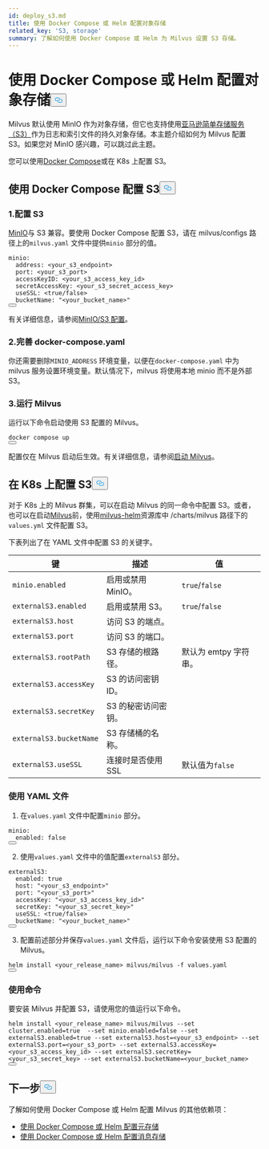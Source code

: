 ```yaml
---
id: deploy_s3.md
title: 使用 Docker Compose 或 Helm 配置对象存储
related_key: 'S3, storage'
summary: 了解如何使用 Docker Compose 或 Helm 为 Milvus 设置 S3 存储。
---
```

<h1 id="Configure-Object-Storage-with-Docker-Compose-or-Helm" class="common-anchor-header">使用 Docker Compose 或 Helm 配置对象存储<button data-href="#Configure-Object-Storage-with-Docker-Compose-or-Helm" class="anchor-icon" translate="no">
      <svg translate="no"
        aria-hidden="true"
        focusable="false"
        height="20"
        version="1.1"
        viewBox="0 0 16 16"
        width="16"
      >
        <path
          fill="#0092E4"
          fill-rule="evenodd"
          d="M4 9h1v1H4c-1.5 0-3-1.69-3-3.5S2.55 3 4 3h4c1.45 0 3 1.69 3 3.5 0 1.41-.91 2.72-2 3.25V8.59c.58-.45 1-1.27 1-2.09C10 5.22 8.98 4 8 4H4c-.98 0-2 1.22-2 2.5S3 9 4 9zm9-3h-1v1h1c1 0 2 1.22 2 2.5S13.98 12 13 12H9c-.98 0-2-1.22-2-2.5 0-.83.42-1.64 1-2.09V6.25c-1.09.53-2 1.84-2 3.25C6 11.31 7.55 13 9 13h4c1.45 0 3-1.69 3-3.5S14.5 6 13 6z"
        ></path>
      </svg>
    </button></h1><p>Milvus 默认使用 MinIO 作为对象存储，但它也支持使用<a href="https://aws.amazon.com/s3/">亚马逊简单存储服务（S3）</a>作为日志和索引文件的持久对象存储。本主题介绍如何为 Milvus 配置 S3。如果您对 MinIO 感兴趣，可以跳过此主题。</p>
<p>您可以使用<a href="https://docs.docker.com/get-started/overview/">Docker Compose</a>或在 K8s 上配置 S3。</p>
<h2 id="Configure-S3-with-Docker-Compose" class="common-anchor-header">使用 Docker Compose 配置 S3<button data-href="#Configure-S3-with-Docker-Compose" class="anchor-icon" translate="no">
      <svg translate="no"
        aria-hidden="true"
        focusable="false"
        height="20"
        version="1.1"
        viewBox="0 0 16 16"
        width="16"
      >
        <path
          fill="#0092E4"
          fill-rule="evenodd"
          d="M4 9h1v1H4c-1.5 0-3-1.69-3-3.5S2.55 3 4 3h4c1.45 0 3 1.69 3 3.5 0 1.41-.91 2.72-2 3.25V8.59c.58-.45 1-1.27 1-2.09C10 5.22 8.98 4 8 4H4c-.98 0-2 1.22-2 2.5S3 9 4 9zm9-3h-1v1h1c1 0 2 1.22 2 2.5S13.98 12 13 12H9c-.98 0-2-1.22-2-2.5 0-.83.42-1.64 1-2.09V6.25c-1.09.53-2 1.84-2 3.25C6 11.31 7.55 13 9 13h4c1.45 0 3-1.69 3-3.5S14.5 6 13 6z"
        ></path>
      </svg>
    </button></h2><h3 id="1-Configure-S3" class="common-anchor-header">1.配置 S3</h3><p><a href="https://min.io/product/overview">MinIO</a>与 S3 兼容。要使用 Docker Compose 配置 S3，请在 milvus/configs 路径上的<code translate="no">milvus.yaml</code> 文件中提供<code translate="no">minio</code> 部分的值。</p>
<pre><code translate="no" class="language-yaml">minio:
  address: &lt;your_s3_endpoint&gt;
  port: &lt;your_s3_port&gt;
  accessKeyID: &lt;your_s3_access_key_id&gt;
  secretAccessKey: &lt;your_s3_secret_access_key&gt;
  useSSL: &lt;<span class="hljs-literal">true</span>/<span class="hljs-literal">false</span>&gt;
  bucketName: <span class="hljs-string">&quot;&lt;your_bucket_name&gt;&quot;</span>
<button class="copy-code-btn"></button></code></pre>
<p>有关详细信息，请参阅<a href="/docs/zh/v2.4.x/configure_minio.md">MinIO/S3 配置</a>。</p>
<h3 id="2-Refine-docker-composeyaml" class="common-anchor-header">2.完善 docker-compose.yaml</h3><p>你还需要删除<code translate="no">MINIO_ADDRESS</code> 环境变量，以便在<code translate="no">docker-compose.yaml</code> 中为 milvus 服务设置环境变量。默认情况下，milvus 将使用本地 minio 而不是外部 S3。</p>
<h3 id="3-Run-Milvus" class="common-anchor-header">3.运行 Milvus</h3><p>运行以下命令启动使用 S3 配置的 Milvus。</p>
<pre><code translate="no" class="language-shell">docker compose up
<button class="copy-code-btn"></button></code></pre>
<div class="alert note">配置仅在 Milvus 启动后生效。有关详细信息，请参阅<a href="https://milvus.io/docs/install_standalone-docker.md#Start-Milvus">启动 Milvus</a>。</div>
<h2 id="Configure-S3-on-K8s" class="common-anchor-header">在 K8s 上配置 S3<button data-href="#Configure-S3-on-K8s" class="anchor-icon" translate="no">
      <svg translate="no"
        aria-hidden="true"
        focusable="false"
        height="20"
        version="1.1"
        viewBox="0 0 16 16"
        width="16"
      >
        <path
          fill="#0092E4"
          fill-rule="evenodd"
          d="M4 9h1v1H4c-1.5 0-3-1.69-3-3.5S2.55 3 4 3h4c1.45 0 3 1.69 3 3.5 0 1.41-.91 2.72-2 3.25V8.59c.58-.45 1-1.27 1-2.09C10 5.22 8.98 4 8 4H4c-.98 0-2 1.22-2 2.5S3 9 4 9zm9-3h-1v1h1c1 0 2 1.22 2 2.5S13.98 12 13 12H9c-.98 0-2-1.22-2-2.5 0-.83.42-1.64 1-2.09V6.25c-1.09.53-2 1.84-2 3.25C6 11.31 7.55 13 9 13h4c1.45 0 3-1.69 3-3.5S14.5 6 13 6z"
        ></path>
      </svg>
    </button></h2><p>对于 K8s 上的 Milvus 群集，可以在启动 Milvus 的同一命令中配置 S3。或者，也可以在启动<a href="https://github.com/milvus-io/milvus-helm">Milvus</a>前，使用<a href="https://github.com/milvus-io/milvus-helm">milvus-helm</a>资源库中 /charts/milvus 路径下的<code translate="no">values.yml</code> 文件配置 S3。</p>
<p>下表列出了在 YAML 文件中配置 S3 的关键字。</p>
<table>
<thead>
<tr><th>键</th><th>描述</th><th>值</th></tr>
</thead>
<tbody>
<tr><td><code translate="no">minio.enabled</code></td><td>启用或禁用 MinIO。</td><td><code translate="no">true</code>/<code translate="no">false</code></td></tr>
<tr><td><code translate="no">externalS3.enabled</code></td><td>启用或禁用 S3。</td><td><code translate="no">true</code>/<code translate="no">false</code></td></tr>
<tr><td><code translate="no">externalS3.host</code></td><td>访问 S3 的端点。</td><td></td></tr>
<tr><td><code translate="no">externalS3.port</code></td><td>访问 S3 的端口。</td><td></td></tr>
<tr><td><code translate="no">externalS3.rootPath</code></td><td>S3 存储的根路径。</td><td>默认为 emtpy 字符串。</td></tr>
<tr><td><code translate="no">externalS3.accessKey</code></td><td>S3 的访问密钥 ID。</td><td></td></tr>
<tr><td><code translate="no">externalS3.secretKey</code></td><td>S3 的秘密访问密钥。</td><td></td></tr>
<tr><td><code translate="no">externalS3.bucketName</code></td><td>S3 存储桶的名称。</td><td></td></tr>
<tr><td><code translate="no">externalS3.useSSL</code></td><td>连接时是否使用 SSL</td><td>默认值为<code translate="no">false</code></td></tr>
</tbody>
</table>
<h3 id="Using-the-YAML-file" class="common-anchor-header">使用 YAML 文件</h3><ol>
<li>在<code translate="no">values.yaml</code> 文件中配置<code translate="no">minio</code> 部分。</li>
</ol>
<pre><code translate="no" class="language-yaml"><span class="hljs-attr">minio</span>:
  <span class="hljs-attr">enabled</span>: <span class="hljs-literal">false</span>
<button class="copy-code-btn"></button></code></pre>
<ol start="2">
<li>使用<code translate="no">values.yaml</code> 文件中的值配置<code translate="no">externalS3</code> 部分。</li>
</ol>
<pre><code translate="no" class="language-yaml">externalS3:
  enabled: <span class="hljs-literal">true</span>
  host: <span class="hljs-string">&quot;&lt;your_s3_endpoint&gt;&quot;</span>
  port: <span class="hljs-string">&quot;&lt;your_s3_port&gt;&quot;</span>
  accessKey: <span class="hljs-string">&quot;&lt;your_s3_access_key_id&gt;&quot;</span>
  secretKey: <span class="hljs-string">&quot;&lt;your_s3_secret_key&gt;&quot;</span>
  useSSL: &lt;<span class="hljs-literal">true</span>/<span class="hljs-literal">false</span>&gt;
  bucketName: <span class="hljs-string">&quot;&lt;your_bucket_name&gt;&quot;</span>
<button class="copy-code-btn"></button></code></pre>
<ol start="3">
<li>配置前述部分并保存<code translate="no">values.yaml</code> 文件后，运行以下命令安装使用 S3 配置的 Milvus。</li>
</ol>
<pre><code translate="no" class="language-shell">helm install &lt;your_release_name&gt; milvus/milvus -f values.yaml
<button class="copy-code-btn"></button></code></pre>
<h3 id="Using-a-command" class="common-anchor-header">使用命令</h3><p>要安装 Milvus 并配置 S3，请使用您的值运行以下命令。</p>
<pre><code translate="no" class="language-shell">helm install &lt;your_release_name&gt; milvus/milvus --<span class="hljs-built_in">set</span> cluster.enabled=<span class="hljs-literal">true</span>  --<span class="hljs-built_in">set</span> minio.enabled=<span class="hljs-literal">false</span> --<span class="hljs-built_in">set</span> externalS3.enabled=<span class="hljs-literal">true</span> --<span class="hljs-built_in">set</span> externalS3.host=&lt;your_s3_endpoint&gt; --<span class="hljs-built_in">set</span> externalS3.port=&lt;your_s3_port&gt; --<span class="hljs-built_in">set</span> externalS3.accessKey=&lt;your_s3_access_key_id&gt; --<span class="hljs-built_in">set</span> externalS3.secretKey=&lt;your_s3_secret_key&gt; --<span class="hljs-built_in">set</span> externalS3.bucketName=&lt;your_bucket_name&gt;
<button class="copy-code-btn"></button></code></pre>
<h2 id="Whats-next" class="common-anchor-header">下一步<button data-href="#Whats-next" class="anchor-icon" translate="no">
      <svg translate="no"
        aria-hidden="true"
        focusable="false"
        height="20"
        version="1.1"
        viewBox="0 0 16 16"
        width="16"
      >
        <path
          fill="#0092E4"
          fill-rule="evenodd"
          d="M4 9h1v1H4c-1.5 0-3-1.69-3-3.5S2.55 3 4 3h4c1.45 0 3 1.69 3 3.5 0 1.41-.91 2.72-2 3.25V8.59c.58-.45 1-1.27 1-2.09C10 5.22 8.98 4 8 4H4c-.98 0-2 1.22-2 2.5S3 9 4 9zm9-3h-1v1h1c1 0 2 1.22 2 2.5S13.98 12 13 12H9c-.98 0-2-1.22-2-2.5 0-.83.42-1.64 1-2.09V6.25c-1.09.53-2 1.84-2 3.25C6 11.31 7.55 13 9 13h4c1.45 0 3-1.69 3-3.5S14.5 6 13 6z"
        ></path>
      </svg>
    </button></h2><p>了解如何使用 Docker Compose 或 Helm 配置 Milvus 的其他依赖项：</p>
<ul>
<li><a href="/docs/zh/v2.4.x/deploy_etcd.md">使用 Docker Compose 或 Helm 配置元存储</a></li>
<li><a href="/docs/zh/v2.4.x/deploy_pulsar.md">使用 Docker Compose 或 Helm 配置消息存储</a></li>
</ul>
